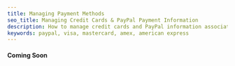 ```yaml
---
title: Managing Payment Methods
seo_title: Managing Credit Cards & PayPal Payment Information
description: How to manage credit cards and PayPal information associated with your Nanobox account.
keywords: paypal, visa, mastercard, amex, american express
---
```


#### Coming Soon
